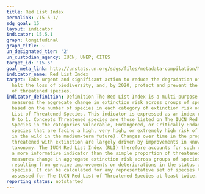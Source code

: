 ```yaml
---
title: Red List Index
permalink: /15-5-1/
sdg_goal: 15
layout: indicator
indicator: 15.5.1
graph: longitudinal
graph_title: ~
un_designated_tier: '2'
un_custodian_agency: IUCN; UNEP; CITES
target_id: '15.5'
goal_meta_link: http://unstats.un.org/sdgs/files/metadata-compilation/Metadata-Goal-15.pdf
indicator_name: Red List Index
target: Take urgent and significant action to reduce the degradation of natural habitats,
  halt the loss of biodiversity, and, by 2020, protect and prevent the extinction
  of threatened species.
indicator_definition: Definition The Red List Index is a multi-purpose indicator which
  measures the aggregate change in extinction risk across groups of species. It is
  based on the number of species in each category of extinction risk on The IUCN Red
  List of Threatened Species. This indicator is expressed as an index ranging from
  0 to 1. Concepts Threatened species are those listed on The IUCN Red List of Threatened
  Species in the categories Vulnerable, Endangered, or Critically Endangered (i.e.,
  species that are facing a high, very high, or extremely high risk of extinction
  in the wild in the medium-term future). Changes over time in the proportion of species
  threatened with extinction are largely driven by improvements in knowledge and changing
  taxonomy. The IUCN Red List Index (RLI) therefore accounts for such changes to yield
  a more informative indicator than the simple proportion of threatened species. It
  measures change in aggregate extinction risk across groups of species over time,
  resulting from genuine improvements or deteriorations in the status of individual
  species. It can be calculated for any representative set of species that have been
  assessed for The IUCN Red List of Threatened Species at least twice.
reporting_status: notstarted
---
```

